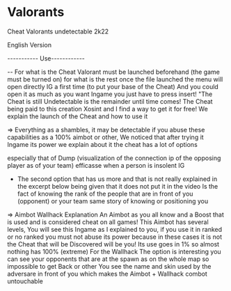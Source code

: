 # Valorants
Cheat Valorants undetectable 2k22

English Version

----------- Use------------

-- For what is the Cheat Valorant must be launched beforehand (the game must be turned on)
for what is the rest once the file launched the menu will open directly IG a first time (to put your base of the Cheat) 
And you could open it as much as you want Ingame you just have to press insert!
"The Cheat is still Undetectable is the remainder until time comes!
The Cheat being paid to this creation Xosint and I find a way to get it for free!
We explain the launch of the Cheat and how to use it 

=> Everything as a shambles,
 it may be detectable if you abuse these capabilities as a 100% aimbot or other,
 We noticed that after trying it Ingame its power we explain about it the cheat has a lot of options

especially that of Dump (visualization of the connection ip of the opposing player as of your team) efficasse when a person is insolent IG
- The second option that has us more and that is not really explained in the excerpt below being given that it does not put it in the video 
Is the fact of knowing the rank of the people that are in front of you (opponent) or your team same story of knowing or positioning you

=> Aimbot Wallhack Explanation
An Aimbot as you all know and a Boost that is used and is considered cheat on all games!
This Aimbot has several levels, You will see this Ingame as I explained to you, 
if you use it in ranked or no ranked you must not abuse its power because in these cases it is not the Cheat that will be Discovered will be you!
Its use goes in 1% so almost nothing has 100% (extreme)
For the Wallhack The option is interesting you can see your opponents that are at the spawn as on the whole map so impossible to get Back
or other You see the name and skin used by the adversare in front of you which makes the Aimbot + Wallhack combot untouchable

